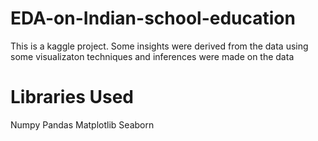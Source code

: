 # EDA-on-Indian-school-education
This is a kaggle project. Some insights were derived from the data using some visualizaton techniques and inferences were made on the data
# Libraries Used
Numpy
Pandas
Matplotlib
Seaborn

